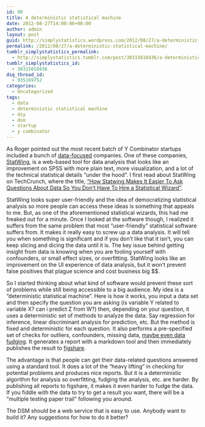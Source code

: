 ```yaml
---
id: 90
title: A deterministic statistical machine
date: 2012-08-27T14:00:06+00:00
author: admin
layout: post
guid: http://simplystatistics.wordpress.com/2012/08/27/a-deterministic-statistical-machine
permalink: /2012/08/27/a-deterministic-statistical-machine/
tumblr_simplystatistics_permalink:
  - http://simplystatistics.tumblr.com/post/30315018436/a-deterministic-statistical-machine
tumblr_simplystatistics_id:
  - 30315018436
dsq_thread_id:
  - 935169752
categories:
  - Uncategorized
tags:
  - data
  - deterministic statistical machine
  - diy
  - dsm
  - startup
  - y combinator
---
```

As Roger pointed out the most recent batch of Y Combinator startups included a bunch of <a href="http://simplystatistics.org/post/29964925728/data-startups-from-y-combinator-demo-day" target="_blank">data-focused</a> companies. One of these companies, <a href="https://www.statwing.com/" target="_blank">StatWing</a>, is a web-based tool for data analysis that looks like an improvement on SPSS with more plain text, more visualization, and a lot of the technical statistical details &#8220;under the hood&#8221;. I first read about StatWing on TechCrunch, where the title, <a href="http://techcrunch.com/2012/08/16/how-statwing-makes-it-easier-to-ask-questions-about-data-so-you-dont-have-to-hire-a-statistical-wizard/" target="_blank">&#8220;How Statwing Makes It Easier To Ask Questions About Data So You Don’t Have To Hire a Statistical Wizard&#8221;</a>.

StatWing looks super user-friendly and the idea of democratizing statistical analysis so more people can access these ideas is something that appeals to me. But, as one of the aforementioned statistical wizards, this had me freaked out for a minute. Once I looked at the software though, I realized it suffers from the same problem that most &#8220;user-friendly&#8221; statistical software suffers from. It makes it really easy to screw up a data analysis. It will tell you when something is significant and if you don&#8217;t like that it isn&#8217;t, you can keep slicing and dicing the data until it is. The key issue behind getting insight from data is knowing when you are fooling yourself with confounders, or small effect sizes, or overfitting. StatWing looks like an improvement on the UI experience of data analysis, but it won&#8217;t prevent false positives that plague science and cost business big $$. 

So I started thinking about what kind of software would prevent these sort of problems while still being accessible to a big audience. My idea is a &#8220;deterministic statistical machine&#8221;. Here is how it works, you input a data set and then specify the question you are asking (is variable Y related to variable X? can i predict Z from W?) then, depending on your question, it uses a deterministic set of methods to analyze the data. Say regression for inference, linear discriminant analysis for prediction, etc. But the method is fixed and deterministic for each question. It also performs a pre-specified set of checks for outliers, confounders, missing data, <a href="http://www.nature.com/news/the-data-detective-1.10937" target="_blank">maybe even data fudging</a>. It generates a report with a markdown tool and then immediately publishes the result to <a href="http://figshare.com/" target="_blank">figshare</a>. 

The advantage is that people can get their data-related questions answered using a standard tool. It does a lot of the &#8220;heavy lifting&#8221; in checking for potential problems and produces nice reports. But it is a deterministic algorithm for analysis so overfitting, fudging the analysis, etc. are harder. By publishing all reports to figshare, it makes it even harder to fudge the data. If you fiddle with the data to try to get a result you want, there will be a &#8220;multiple testing paper trail&#8221; following you around. 

The DSM should be a web service that is easy to use. Anybody want to build it? Any suggestions for how to do it better? 